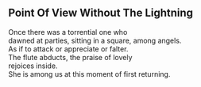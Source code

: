 Point Of View Without The Lightning
-----------------------------------
Once there was a torrential one who  
dawned at parties, sitting in a square, among angels.  
As if to attack or appreciate or falter.  
The flute abducts, the praise of lovely  
rejoices inside.  
She is among us at this moment of first returning.  
